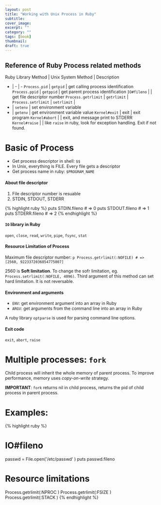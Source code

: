 ```yaml
---
layout: post
title: "Working with Unix Process in Ruby"
subtitle: 
cover_image: 
excerpt: ""
category: ""
tags: [book]
thumbnail: 
draft: true
---
```


## Reference of Ruby Process related methods

Ruby Library Method | Unix System Method | Description
- | - | -
`Process.pid` | `getpid` | get calling process identification
`Process.ppid` | `getppid` | get parent process identification
`IO#fileno` | | get file descriptor number 
`Process.getrlimit` | `getrlimit` | 
`Process.setrlimit` | `setrlimit` |
 - | `setenv` | set environment variable
 - | `getenv` | get environment variable value
 `Kernel#exit` | exit | exit program
 `Kernel#abort` | | exit, and message print to STDERR
 `Kernel#raise` | | like `raise` in ruby, look for exception handling. Exit if not found.
 

# Basic of Process

* Get process descriptor in shell: `$$`
* In Unix, everything is FILE. Every file gets a descriptor
* Get process name in ruby: `$PROGRAM_NAME`

#### About file descriptor

1. File descriptor number is resuable
2. STDIN, STDOUT, STDERR

{% highlight ruby %}
puts STDIN.fileno 	# => 0puts STDOUT.fileno 	# => 1puts STDERR.fileno 	# => 2
{% endhighlight %}

#### `IO` library in Ruby

`open`, `close`, `read`, `write`, `pipe`, `fsync`, `stat`

#### Resource Limitation of Process

Maximum file descriptor number: `p Process.getrlimit(:NOFILE) # => [2560, 9223372036854775807]`

2560 is __Soft limitation__. To change the sofr limitation, eg. `Process.setrlimit(:NOFILE, 4096)`. Third argument of this method can set hard limitation. It is not reversable.

#### Environment and arguments

* `ENV`: get environment argument into an array in Ruby
* `ARGV`: get arguments from the command line into an array in Ruby

A ruby library `optparse` is used for parsing command line options.

#### Exit code

`exit`, `abort`, `raise`

# Multiple processes: `fork`

Child process will inherit the whole memory of parent process. To improve performance, memory uses _copy-on-write_ strategy.

__IMPORTANT__: `fork` returns nil in child process, returns the pid of child process in parent process.

# Examples: 

{% highlight ruby %}
# IO#fileno
passwd = File.open('/etc/passwd' )puts passwd.fileno# Resource limitationsProcess.getrlimit(:NPROC )Process.getrlimit(:FSIZE )Process.getrlimit(:STACK )
{% endhighlight %}



